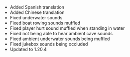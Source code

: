 - Added Spanish translation
- Added Chinese translation
- Fixed underwater sounds
- Fixed boat rowing sounds muffled
- Fixed player hurt sound muffled when standing in water
- Fixed not being able to hear ambient cave sounds
- Fixed ambient underwater sounds being muffled
- Fixed jukebox sounds being occluded
- Updated to 1.20.4
